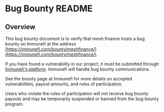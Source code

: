 # Bug Bounty README

## Overview

This bug bounty document is to verify that mesh.finance hosts a bug bounty on Immunefi at the address [https://immunefi.com/bounty/meshfinance/](https://immunefi.com/bounty/meshfinance/).

If you have found a vulnerability in our project, it must be submitted through [Immunefi's platform](https://immunefi.com/). Immunefi will handle bug bounty communications.

See the bounty page at Immunefi for more details on accepted vulnerabilities, payout amounts, and rules of participation.

Users who violate the rules of participation will not receive bug bounty payouts and may be temporarily suspended or banned from the bug bounty program.
